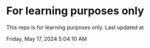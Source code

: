 # For learning purposes only
This repo is for learning purposes only.
Last updated at

Friday, May 17, 2024 5:04:10 AM

